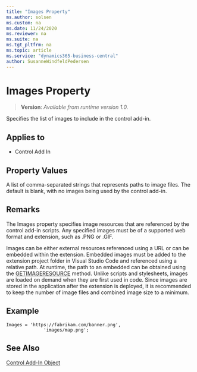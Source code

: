 ```yaml
---
title: "Images Property"
ms.author: solsen
ms.custom: na
ms.date: 11/24/2020
ms.reviewer: na
ms.suite: na
ms.tgt_pltfrm: na
ms.topic: article
ms.service: "dynamics365-business-central"
author: SusanneWindfeldPedersen
---
```

[//]: # (START>DO_NOT_EDIT)
[//]: # (IMPORTANT:Do not edit any of the content between here and the END>DO_NOT_EDIT.)
[//]: # (Any modifications should be made in the .xml files in the ModernDev repo.)
# Images Property
> **Version**: _Available from runtime version 1.0._

Specifies the list of images to include in the control add-in.

## Applies to
-   Control Add In


[//]: # (IMPORTANT: END>DO_NOT_EDIT)

## Property Values

A list of comma-separated strings that represents paths to image files. The default is blank, with no images being used by the control add-in. 

## Remarks

The Images property specifies image resources that are referenced by the control add-in scripts. Any specified images must be of a supported web format and extension, such as .PNG or .GIF. 

Images can be either external resources referenced using a URL or can be embedded within the extension. Embedded images must be added to the extension project folder in Visual Studio Code and referenced using a relative path. At runtime, the path to an embedded can be obtained using the [GETIMAGERESOURCE](../methods/devenv-getimageresource-method.md) method. Unlike scripts and stylesheets, images are loaded on demand when they are first used in code. Since images are stored in the application after the extension is deployed, it is recommended to keep the number of image files and combined image size to a minimum. 

## Example

```AL
Images = 'https://fabrikam.com/banner.png',
              'images/map.png';
```

## See Also  

[Control Add-In Object](../devenv-control-addin-object.md)   